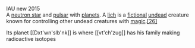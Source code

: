 IAU new 2015  
A [neutron star](https://en.wikipedia.org/wiki/Neutron_star "Neutron star") and [pulsar](https://en.wikipedia.org/wiki/Pulsar "Pulsar") with [planets](https://en.wikipedia.org/wiki/Planet "Planet"). A [lich](https://en.wikipedia.org/wiki/Lich "Lich") is a [fictional](https://en.wikipedia.org/wiki/Fantasy_fiction "Fantasy fiction") [undead](https://en.wikipedia.org/wiki/Undead "Undead") creature known for controlling other undead creatures with [magic](https://en.wikipedia.org/wiki/Magic_(paranormal) "Magic (paranormal)").[[26]](https://en.wikipedia.org/wiki/List_of_proper_names_of_stars#cite_note-NEWnames-29)

Its planet [[Dxt'wn'slb'nk]] is where [[vt'ch'zug]] has his family making radioactive isotopes